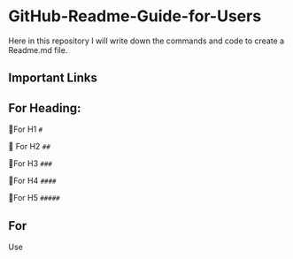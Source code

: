 # GitHub-Readme-Guide-for-Users
Here in this repository I will write down the commands and code to create a Readme.md file.

## Important Links

## For Heading:
📌For H1 ```#```

📌 For H2 ```##```

📌For H3 ```###```

📌For H4 ```####```

📌For H5 ```#####```

## For ``` ```
Use ``` ```
